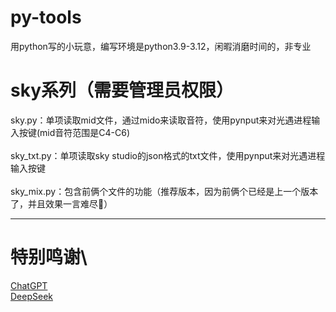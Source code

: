 # py-tools
用python写的小玩意，编写环境是python3.9-3.12，闲暇消磨时间的，非专业
# sky系列（需要管理员权限）
sky.py：单项读取mid文件，通过mido来读取音符，使用pynput来对光遇进程输入按键(mid音符范围是C4-C6)\
\
sky_txt.py：单项读取sky studio的json格式的txt文件，使用pynput来对光遇进程输入按键\
\
sky_mix.py：包含前俩个文件的功能（推荐版本，因为前俩个已经是上一个版本了，并且效果一言难尽🤣）
***
# 特别鸣谢\
[ChatGPT](https://chatgpt.com)\
[DeepSeek](https://chat.deepseek.com)


